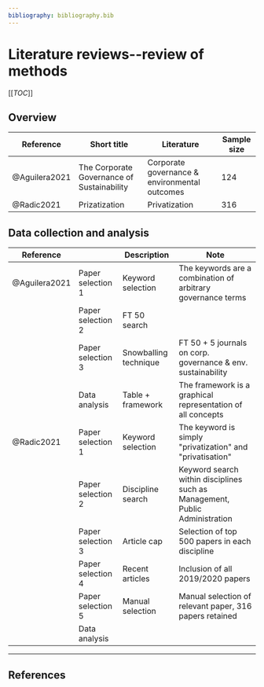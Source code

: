 ```yaml
---
bibliography: bibliography.bib
---
```


# Literature reviews--review of methods

[[_TOC_]]

## Overview

Reference       | Short title                                   | Literature                                        | Sample size
---             | ---                                           | ---                                               | ---
@Aguilera2021   | The Corporate Governance of Sustainability    | Corporate governance & environmental outcomes     | 124
@Radic2021      | Prizatization                                 | Privatization                                     | 316

## Data collection and analysis

Reference       |                   | Description               | Note
---             | ---               | ---                       | ------------
@Aguilera2021   | Paper selection 1 | Keyword selection         | The keywords are a combination of arbitrary governance terms
</br>           | Paper selection 2 | FT 50 search              |
</br>           | Paper selection 3 | Snowballing technique     | FT 50 + 5 journals on corp. governance & env. sustainability
</br>           | Data analysis     | Table + framework         | The framework is a graphical representation of all concepts
@Radic2021      | Paper selection 1 | Keyword selection         | The keyword is simply "privatization" and "privatisation"
</br>           | Paper selection 2 | Discipline search         | Keyword search within disciplines such as Management, Public Administration 
</br>           | Paper selection 3 | Article cap               | Selection of top 500 papers in each discipline
</br>           | Paper selection 4 | Recent articles           | Inclusion of all 2019/2020 papers
</br>           | Paper selection 5 | Manual selection          | Manual selection of relevant paper, 316 papers retained
</br>           | Data analysis     |

---

## References